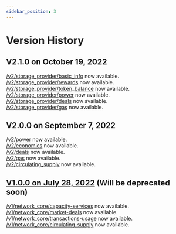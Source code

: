 ```yaml
---
sidebar_position: 3
---
```


# Version History

## V2.1.0 on October 19, 2022

[/v2/storage_provider/basic_info](https://docs.spacescope.io/storage_provider/basic_info) now available.  
[/v2/storage_provider/rewards](https://docs.spacescope.io/storage_provider/rewards) now available.  
[/v2/storage_provider/token_balance](https://docs.spacescope.io/storage_provider/token_balance) now available.  
[/v2/storage_provider/power](https://docs.spacescope.io/storage_provider/power) now available.  
[/v2/storage_provider/deals](https://docs.spacescope.io/storage_provider/deals) now available.  
[/v2/storage_provider/gas](https://docs.spacescope.io/storage_provider/gas) now available.  

## V2.0.0 on September 7, 2022

[/v2/power](https://docs.spacescope.io/power) now available.  
[/v2/economics](https://docs.spacescope.io/economics) now available.  
[/v2/deals](https://docs.spacescope.io/deals) now available.  
[/v2/gas](https://docs.spacescope.io/gas) now available.  
[/v2/circulating_supply](https://docs.spacescope.io/circulating_supply) now available.  

## [V1.0.0 on July 28, 2022](https://github.com/starboard-ventures/spacescope-document/releases/tag/v1.1.1) (Will be deprecated soon)

[/v1/network_core/capacity-services](https://github.com/starboard-ventures/spacescope-document/blob/v1.1.1/docs/api-reference/capacity-services.md) now available.  
[/v1/network_core/market-deals](https://github.com/starboard-ventures/spacescope-document/blob/v1.1.1/docs/api-reference/market-deals.md) now available.  
[/v1/network_core/transactions-usage](https://github.com/starboard-ventures/spacescope-document/blob/v1.1.1/docs/api-reference/transactions-usage.md) now available.  
[/v1/network_core/circulating-supply](https://github.com/starboard-ventures/spacescope-document/blob/v1.1.1/docs/api-reference/circulating-supply.md) now available.
